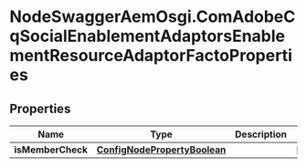 # NodeSwaggerAemOsgi.ComAdobeCqSocialEnablementAdaptorsEnablementResourceAdaptorFactoProperties

## Properties
Name | Type | Description | Notes
------------ | ------------- | ------------- | -------------
**isMemberCheck** | [**ConfigNodePropertyBoolean**](ConfigNodePropertyBoolean.md) |  | [optional] 


